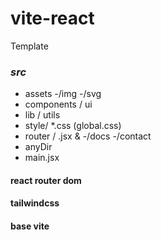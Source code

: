 # vite-react
Template
### *src*
- assets -/img -/svg
- components / ui
- lib / utils
- style/ *.css (global.css)
- router / .jsx & -/docs -/contact
- anyDir
- main.jsx


  

#### react router dom
#### tailwindcss
#### base vite

